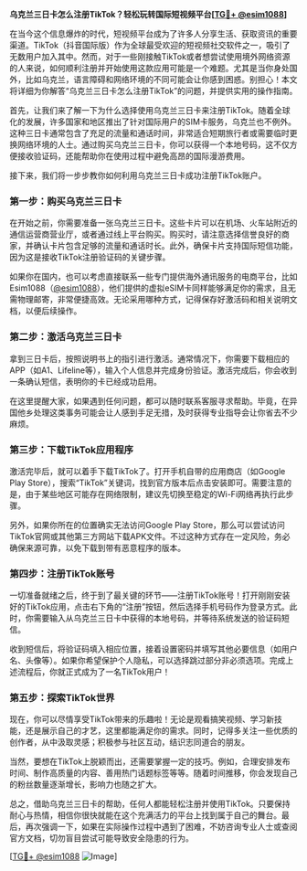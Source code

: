 **乌克兰三日卡怎么注册TikTok？轻松玩转国际短视频平台[[TG💪+ @esim1088](https://t.me/s/esim1088)]**

在当今这个信息爆炸的时代，短视频平台成为了许多人分享生活、获取资讯的重要渠道。TikTok（抖音国际版）作为全球最受欢迎的短视频社交软件之一，吸引了无数用户加入其中。然而，对于一些刚接触TikTok或者想尝试使用境外网络资源的人来说，如何顺利注册并开始使用这款应用可能是一个难题。尤其是当你身处国外，比如乌克兰，语言障碍和网络环境的不同可能会让你感到困惑。别担心！本文将详细为你解答“乌克兰三日卡怎么注册TikTok”的问题，并提供实用的操作指南。

首先，让我们来了解一下为什么选择使用乌克兰三日卡来注册TikTok。随着全球化的发展，许多国家和地区推出了针对国际用户的SIM卡服务，乌克兰也不例外。这种三日卡通常包含了充足的流量和通话时间，非常适合短期旅行者或需要临时更换网络环境的人士。通过购买乌克兰三日卡，你可以获得一个本地号码，这不仅方便接收验证码，还能帮助你在使用过程中避免高昂的国际漫游费用。

接下来，我们将一步步教你如何利用乌克兰三日卡成功注册TikTok账户。

### 第一步：购买乌克兰三日卡

在开始之前，你需要准备一张乌克兰三日卡。这些卡片可以在机场、火车站附近的通信运营商营业厅，或者通过线上平台购买。购买时，请注意选择信誉良好的商家，并确认卡片包含足够的流量和通话时长。此外，确保卡片支持国际短信功能，因为这是接收TikTok注册验证码的关键步骤。

如果你在国内，也可以考虑直接联系一些专门提供海外通讯服务的电商平台，比如Esim1088（[@esim1088](https://t.me/s/esim1088)），他们提供的虚拟eSIM卡同样能够满足你的需求，且无需物理邮寄，非常便捷高效。无论采用哪种方式，记得保存好激活码和相关说明文档，以便后续操作。

### 第二步：激活乌克兰三日卡

拿到三日卡后，按照说明书上的指引进行激活。通常情况下，你需要下载相应的APP（如A1、Lifeline等），输入个人信息并完成身份验证。激活完成后，你会收到一条确认短信，表明你的卡已经成功启用。

在这里提醒大家，如果遇到任何问题，都可以随时联系客服寻求帮助。毕竟，在异国他乡处理这类事务可能会让人感到手足无措，及时获得专业指导会让你省去不少麻烦。

### 第三步：下载TikTok应用程序

激活完毕后，就可以着手下载TikTok了。打开手机自带的应用商店（如Google Play Store），搜索“TikTok”关键词，找到官方版本后点击安装即可。需要注意的是，由于某些地区可能存在网络限制，建议先切换至稳定的Wi-Fi网络再执行此步骤。

另外，如果你所在的位置确实无法访问Google Play Store，那么可以尝试访问TikTok官网或其他第三方网站下载APK文件。不过这种方式存在一定风险，务必确保来源可靠，以免下载到带有恶意程序的版本。

### 第四步：注册TikTok账号

一切准备就绪之后，终于到了最关键的环节——注册TikTok账号！打开刚刚安装好的TikTok应用，点击右下角的“注册”按钮，然后选择手机号码作为登录方式。此时，你需要输入从乌克兰三日卡中获得的本地号码，并等待系统发送的验证码短信。

收到短信后，将验证码填入相应位置，接着设置密码并填写其他必要信息（如用户名、头像等）。如果你希望保护个人隐私，可以选择跳过部分非必须选项。完成上述流程后，你就正式成为了一名TikTok用户！

### 第五步：探索TikTok世界

现在，你可以尽情享受TikTok带来的乐趣啦！无论是观看搞笑视频、学习新技能，还是展示自己的才艺，这里都能满足你的需求。同时，记得多关注一些优质的创作者，从中汲取灵感；积极参与社区互动，结识志同道合的朋友。

当然，要想在TikTok上脱颖而出，还需要掌握一定的技巧。例如，合理安排发布时间、制作高质量的内容、善用热门话题标签等等。随着时间推移，你会发现自己的粉丝数量逐渐增长，影响力也随之扩大。

总之，借助乌克兰三日卡的帮助，任何人都能轻松注册并使用TikTok。只要保持耐心与热情，相信你很快就能在这个充满活力的平台上找到属于自己的舞台。最后，再次强调一下，如果在实际操作过程中遇到了困难，不妨咨询专业人士或查阅官方文档，切勿盲目尝试可能导致安全隐患的行为。

[[TG💪+ @esim1088](https://t.me/s/esim1088) ![Image](https://i.postimg.cc/4NQfJmqS/Snipaste-2025-05-13-00-14-12.png)]